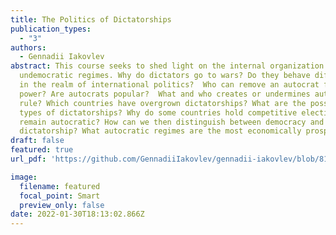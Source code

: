 ```yaml
---
title: The Politics of Dictatorships
publication_types:
  - "3"
authors:
  - Gennadii Iakovlev
abstract: This course seeks to shed light on the internal organization of
  undemocratic regimes. Why do dictators go to wars? Do they behave differently
  in the realm of international politics?  Who can remove an autocrat from
  power? Are autocrats popular?  What and who creates or undermines autocratic
  rule? Which countries have overgrown dictatorships? What are the possible
  types of dictatorships? Why do some countries hold competitive elections but
  remain autocratic? How can we then distinguish between democracy and
  dictatorship? What autocratic regimes are the most economically prosperous?
draft: false
featured: true
url_pdf: 'https://github.com/GennadiiIakovlev/gennadii-iakovlev/blob/81ea450e456e46e464b950ca2cc67de41b261f23/content/publication/the-politics-of-dictatorship/the-politics-of-dicatorship.pdf'

image:
  filename: featured
  focal_point: Smart
  preview_only: false
date: 2022-01-30T18:13:02.866Z
---
```

